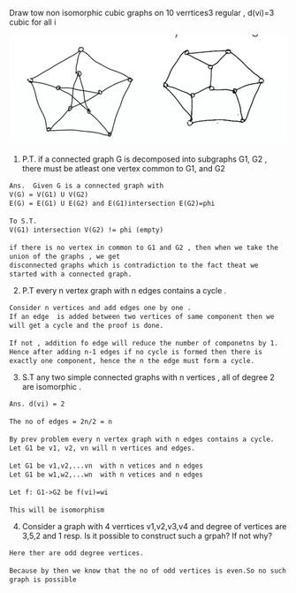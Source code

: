 Draw tow non isomorphic cubic graphs on 10 verrtices3 regular , d(vi)=3 cubic for all i

![nonIso3regularGraph](./img/nonIso3regularGraph.png)

1. P.T. if a  connected graph G is decomposed into subgraphs  G1, G2 , there must be atleast one vertex common to G1, and G2
```
Ans.  Given G is a connected graph with 
V(G) = V(G1) U V(G2)
E(G) = E(G1) U E(G2) and E(G1)intersection E(G2)=phi

To S.T.
V(G1) intersection V(G2) != phi (empty)

if there is no vertex in common to G1 and G2 , then when we take the union of the graphs , we get
disconnected graphs which is contradiction to the fact theat we started with a connected graph.
```

2. P.T every n vertex graph with n edges contains a cycle .

```
Consider n vertices and add edges one by one .
If an edge  is added between two vertices of same component then we will get a cycle and the proof is done. 

If not , addition fo edge will reduce the number of componetns by 1. 
Hence after adding n-1 edges if no cycle is formed then there is exactly one component, hence the n the edge must form a cycle.

```

3. S.T any two simple connected graphs with n vertices , all of degree 2 are isomorphic . 
```
Ans. d(vi) = 2 

The no of edges = 2n/2 = n

By prev problem every n vertex graph with n edges contains a cycle. Let G1 be v1, v2, vn will n vertices and edges.

Let G1 be v1,v2,...vn  with n vetices and n edges
Let G1 be w1,w2,...wn  with n vetices and n edges

Let f: G1->G2 be f(vi)=wi

This will be isomorphism
```

4. Consider a graph with 4 verrtices v1,v2,v3,v4 and degree of vertices are 3,5,2 and 1 resp. Is it possible to construct such a grpah? If not why?

```
Here ther are odd degree vertices.

Because by then we know that the no of odd vertices is even.So no such graph is possible


```





